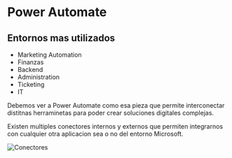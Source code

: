 # Power Automate
## Entornos mas utilizados

- Marketing Automation
- Finanzas
- Backend
- Administration 
- Ticketing
- IT

Debemos ver a Power Automate como esa pieza que permite interconectar distitnas herraminetas para poder crear soluciones digitales complejas.

Existen multiples conectores internos y externos que permiten integrarnos con cualquier otra aplicacion sea o no del entorno Microsoft.

![Conectores](Conectores.png)